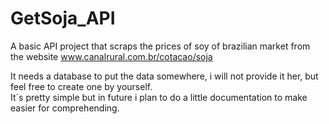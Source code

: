 # GetSoja_API
A basic API project that scraps the prices of soy of brazilian market from the website www.canalrural.com.br/cotacao/soja

It needs a database to put the data somewhere, i will not provide it her, but feel free to create one by yourself.<br>
It´s pretty simple but in future i plan to do a little documentation to make easier for comprehending.
